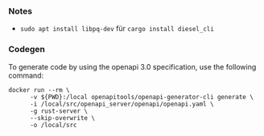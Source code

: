 

### Notes
*  `sudo apt install libpq-dev` für  `cargo install diesel_cli`


### Codegen
To generate code by using the openapi 3.0 specification, use the following command:
```
docker run --rm \
      -v ${PWD}:/local openapitools/openapi-generator-cli generate \
      -i /local/src/openapi_server/openapi/openapi.yaml \
      -g rust-server \
      --skip-overwrite \
      -o /local/src
```